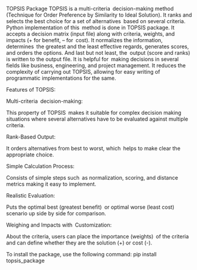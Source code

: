 TOPSIS Package
TOPSIS is a multi-criteria decision-making method (Technique for Order Preference by Similarity to Ideal Solution). It ranks and selects the best choice for a set of alternatives based on several criteria.
Python implementation of this method is done in TOPSIS package. It accepts a decision matrix (input file) along with criteria, weights, and impacts (+ for benefit, – for cost). It normalizes the information, determines the greatest and the least effective regards, generates scores, and orders the options. And last but not least, the output (score and ranks) is written to the output file.
It is helpful for making decisions in several fields like business, engineering, and project management. It reduces the complexity of carrying out TOPSIS, allowing for easy writing of programmatic implementations for the same.

Features of TOPSIS:

Multi-criteria decision-making:

This property of TOPSIS makes it suitable for complex decision making situations where several alternatives have to be evaluated against multiple criteria.

Rank-Based Output:

It orders alternatives from best to worst, which helps to make clear the appropriate choice.

Simple Calculation Process:

Consists of simple steps such as normalization, scoring, and distance metrics making it easy to implement.

Realistic Evaluation:

Puts the optimal best (greatest benefit) or optimal worse (least cost) scenario up side by side for comparison.

Weighing and Impacts with Customization:

About the criteria, users can place the importance (weights) of the criteria and can define whether they are the solution (+) or cost (-).



To install the package, use the following command:
pip install topsis_package
